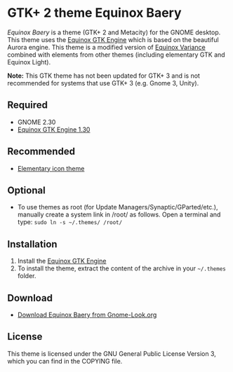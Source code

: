 # GTK+ 2 theme Equinox Baery

*Equinox Baery* is a theme (GTK+ 2 and Metacity) for the GNOME desktop. This
theme uses the [Equinox GTK Engine][1] which is based on the beautiful Aurora
engine. This theme is a modified version of [Equinox Variance][2]
combined with elements from other themes (including elementary GTK and Equinox
Light).

**Note:** This GTK theme has not been updated for GTK+ 3 and is not recommended
for systems that use GTK+ 3 (e.g. Gnome 3, Unity).

## Required

* GNOME 2.30
* [Equinox GTK Engine 1.30][1]

## Recommended
* [Elementary icon theme][4]

## Optional

* To use themes as root (for Update Managers/Synaptic/GParted/etc.), manually
  create a system link in /root/ as follows. Open a terminal and type:
  `sudo ln -s ~/.themes/ /root/`

## Installation

1. Install the [Equinox GTK Engine][1]
2. To install the theme, extract the content of the archive in your `~/.themes` folder.

## Download
* [Download Equinox Baery from Gnome-Look.org][3]

## License

This theme is licensed under the GNU General Public License Version 3, which
you can find in the COPYING file.

[1]: http://gnome-look.org/content/show.php/Equinox+GTK+Engine?content=121881 "Equinox GTK Engine"
[2]: http://gnome-look.org/content/show.php/Equinox+Radiance?content=121883 "Equinox Variance"
[3]: http://gnome-look.org/content/show.php?content=125046 "Download Equinox Baery"
[4]: https://launchpad.net/~elementaryart/+archive/ppa "Elementary icon theme"
